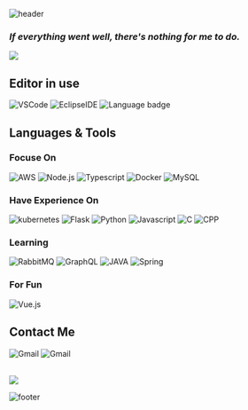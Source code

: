  ![header](https://capsule-render.vercel.app/api?type=RECT&color=black&height=70&section=footer&text=Woosang%20Yoon&fontSize=36&fontColor=ffffff&animation=twinkling)
### <em> If everything went well, there's nothing for me to do. </em>
<img src="https://github-readme-stats.vercel.app/api/?username=Ywoosang&bg_color=000000&title_color=ffffff&text_color=ffffff" />

## Editor in use
 
![VSCode](https://img.shields.io/badge/Visual_Studio_Code-007acc?style=for-the-badge&logo=visual%20studio%20code&logoColor=fff&link=https://code.visualstudio.com/)
![EclipseIDE](https://img.shields.io/badge/-EclipseIDE-2C2255?style=for-the-badge&logo=eclipseiDE&logoColor=f7df1e) 
![Language badge](https://img.shields.io/badge/-JupyterNoteBook-white?style=for-the-badge&logo=jupyter)  

## Languages & Tools

### Focuse On
![AWS](https://img.shields.io/badge/AWS%20-%23FF9900.svg?&style=for-the-badge&logo=amazon-aws&logoColor=white)
![Node.js](https://img.shields.io/badge/-Node.js-339933?style=for-the-badge&logo=node.js&logoColor=fff)
![Typescript](https://img.shields.io/badge/-Typescript-007acc?style=for-the-badge&logo=typescript&logoColor=fff)
![Docker](https://img.shields.io/badge/Docker-2496ED?style=for-the-badge&logo=Docker&logoColor=white)
![MySQL](https://img.shields.io/badge/-MySQL-4479A1?style=for-the-badge&logo=MySQL&logoColor=fff)

### Have Experience On
 
![kubernetes](https://img.shields.io/badge/kubernetes-326CE5?style=for-the-badge&logo=kubernetes&logoColor=white)
![Flask](https://img.shields.io/badge/-Flask-black?style=for-the-badge&logo=Flask) 
![Python](https://img.shields.io/badge/-Python-black?style=for-the-badge&logo=python) 
![Javascript](https://img.shields.io/badge/-Javascript-f7df1e?style=for-the-badge&logo=javascript&logoColor=000) 
![C](https://img.shields.io/badge/c-ffffff?style=for-the-badge&logo=c&ogoColor=white) 
![CPP](https://img.shields.io/badge/c++%20-%2300599C.svg?&style=for-the-badge&logo=c%2B%2B&ogoColor=white) 
    
### Learning  

![RabbitMQ](https://img.shields.io/badge/-RabbitMQ-FF6600?style=for-the-badge&logo=rabbitmq&logoColor=fff)
![GraphQL](https://img.shields.io/badge/-GraphQL-E434AA?style=for-the-badge&logo=graphql&logoColor=ffffff)
![JAVA](https://img.shields.io/badge/Java-2A6D92?style=for-the-badge&logo=java&logoColor=ffffff) 
![Spring](https://img.shields.io/badge/-spring-6DB33F?style=for-the-badge&logo=spring&logoColor=fff)

### For Fun
![Vue.js](https://img.shields.io/badge/-Vue.js-3FB27F?style=for-the-badge&logo=vue.js&logoColor=ffffff)  
 
 


## Contact Me  
 
![Gmail](https://img.shields.io/badge/opellong13@gmail.com-ME-d14836?style=for-the-badge&logo=gmail&link=mailto:opellong13@gmail.com) 
![Gmail](https://img.shields.io/badge/opellong11@khu.ac.kr-UNIV-d14836?style=for-the-badge&logo=gmail&link=mailto:opellong11@khu.ac.kr) 

<br>
<a align="center" href="https://hits.seeyoufarm.com"><img src="https://hits.seeyoufarm.com/api/count/incr/badge.svg?url=https%3A%2F%2Fgithub.com%2FYwoosang&count_bg=%23ED6DA3&title_bg=%black&icon=github.svg&icon_color=%23E1DEDE&title=hits&edge_flat=True"/></a>

![footer](https://capsule-render.vercel.app/api?type=soft&color=balck&height=60&section=footer&text=Feel%20free%20to%20look%20around%20!&fontSize=30&fontAlign=30&animation=blinking&fontColor=ffffff)

